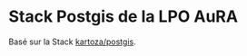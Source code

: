 # Stack Postgis de la LPO AuRA

Basé sur la Stack [kartoza/postgis](https://hub.docker.com/r/kartoza/postgis/dockerfile).

